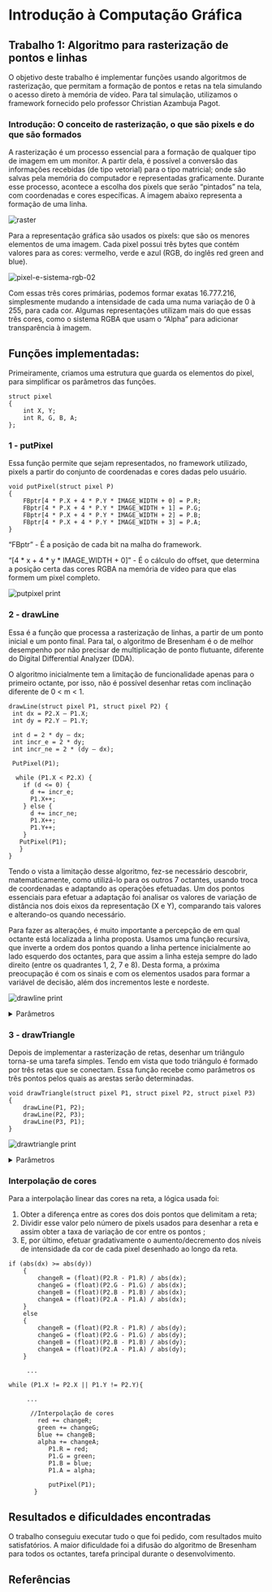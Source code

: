# Introdução à Computação Gráfica
## Trabalho 1: Algoritmo para rasterização de pontos e linhas
O objetivo deste trabalho é implementar funções usando algoritmos de rasterização, que permitam a formação de pontos e retas na tela simulando o acesso direto à memória de vídeo.
Para tal simulação, utilizamos o framework  fornecido pelo professor Christian Azambuja Pagot.
### Introdução: O conceito de rasterização, o que são pixels e do que são formados
A rasterização é um processo essencial para a formação de qualquer tipo de imagem em um monitor. A partir dela, é possível a conversão das informações recebidas (de tipo vetorial) para o tipo matricial; onde são salvas pela memória do computador e representadas graficamente.
Durante esse processo, acontece a escolha dos pixels que serão “pintados” na tela, com coordenadas e cores específicas. A imagem abaixo representa a formação de uma linha.

![raster](https://user-images.githubusercontent.com/42072854/43996645-82b96912-9d9d-11e8-9fc8-101c06b2f0be.png)

Para a representação gráfica são usados os pixels: que são os menores elementos de uma imagem. Cada pixel possui três bytes que contém valores para as cores: vermelho, verde e azul (RGB, do inglês red green and blue).

![pixel-e-sistema-rgb-02](https://user-images.githubusercontent.com/42072854/43997586-05d8bf10-9db6-11e8-98ea-29e83bdc5536.png)

Com essas três cores primárias, podemos formar exatas 16.777.216, simplesmente mudando a intensidade de cada uma numa variação de 0 à 255, para cada cor. Algumas representações utilizam mais do que essas três cores, como o sistema RGBA que usam o “Alpha” para adicionar transparência à imagem.
## Funções implementadas:
Primeiramente, criamos uma estrutura que guarda os elementos do pixel, para simplificar os parâmetros das funções.
```
struct pixel
{
    int X, Y;
    int R, G, B, A;
};
```
### 1 - putPixel
Essa função permite que sejam representados, no framework utilizado, pixels a partir do conjunto de coordenadas e cores dadas pelo usuário.
```
void putPixel(struct pixel P)
{
    FBptr[4 * P.X + 4 * P.Y * IMAGE_WIDTH + 0] = P.R;
    FBptr[4 * P.X + 4 * P.Y * IMAGE_WIDTH + 1] = P.G;
    FBptr[4 * P.X + 4 * P.Y * IMAGE_WIDTH + 2] = P.B;
    FBptr[4 * P.X + 4 * P.Y * IMAGE_WIDTH + 3] = P.A;
}
```
“FBptr” - É a posição de cada bit na malha do framework.

“[4 * x + 4 * y * IMAGE_WIDTH + 0]” - É o cálculo do offset,  que determina a posição certa das cores RGBA na memória de vídeo para que elas formem um pixel completo.

![putpixel print](https://user-images.githubusercontent.com/42072854/43998040-918a35e6-9dc2-11e8-8e18-37f9d59fad06.png)

### 2 - drawLine
Essa é a função que processa a rasterização de linhas, a partir de um ponto inicial e um ponto final. Para tal, o algoritmo de Bresenham é o de melhor desempenho por não precisar de multiplicação de ponto flutuante, diferente do Digital Differential Analyzer (DDA).

O algoritmo inicialmente tem a limitação de funcionalidade apenas para o primeiro octante, por isso, não é possível desenhar retas com inclinação diferente de 0 < m < 1.
```
drawLine(struct pixel P1, struct pixel P2) {
 int dx = P2.X – P1.X;
 int dy = P2.Y – P1.Y;
 
 int d = 2 * dy – dx;
 int incr_e = 2 * dy;
 int incr_ne = 2 * (dy – dx);
 
 PutPixel(P1);
 
  while (P1.X < P2.X) {
    if (d <= 0) {
      d += incr_e; 
      P1.X++;
    } else {
      d += incr_ne; 
      P1.X++;
      P1.Y++; 
    } 
   PutPixel(P1); 
   }
}
```
Tendo o vista a limitação desse algoritmo, fez-se necessário descobrir, matematicamente, como utilizá-lo para os outros 7 octantes, usando troca de coordenadas e adaptando as operações efetuadas. Um dos pontos essenciais para efetuar a adaptação foi analisar os valores de variação de distância nos dois eixos da representação (X e Y), comparando tais valores e alterando-os quando necessário.

Para fazer as alterações, é muito importante a percepção de em qual octante está localizada a linha proposta. Usamos uma função recursiva, que inverte a ordem dos pontos quando a linha pertence inicialmente ao lado esquerdo dos octantes, para que assim a linha esteja sempre do lado direito (entre os quadrantes 1, 2, 7 e 8).
Desta forma, a próxima preocupação é com os sinais e com os elementos usados para formar a variável de decisão, além dos incrementos leste e nordeste.

![drawline print](https://user-images.githubusercontent.com/42072854/43997621-096ebbd8-9db7-11e8-8c5e-5649f850b89c.png)

<details><summary> Parâmetros </summary><p>
    
    pixel P1 = {256, 256, 50, 50, 50, 255};
    pixel P2 = {0, 0, 255, 0, 0, 255};
    pixel P3 = {256, 0, 0, 255, 0, 255};
    pixel P4 = {512, 0, 0, 0, 255, 255};
    pixel P5 = {512, 256, 242, 141, 19, 255};
    pixel P6 = {512, 512, 255, 0, 255, 255};
    pixel P7 = {256, 512, 255, 255, 0, 255};
    pixel P8 = {0, 512, 0, 255, 255, 255};
    pixel P9 = {0, 256, 199, 0, 255, 255};
    
    drawLine(P1, P2);
    drawLine(P1, P3);
    drawLine(P1, P4);
    drawLine(P1, P5);
    drawLine(P1, P6);
    drawLine(P1, P7);
    drawLine(P1, P8);
    drawLine(P1, P9);
    
</p></details>

### 3 - drawTriangle
Depois de implementar a rasterização de retas, desenhar um triângulo torna-se uma tarefa simples. Tendo em vista que todo triângulo é formado por três retas que se conectam. Essa  função recebe como parâmetros os três pontos pelos quais as arestas serão determinadas.
```
void drawTriangle(struct pixel P1, struct pixel P2, struct pixel P3)
{
    drawLine(P1, P2);
    drawLine(P2, P3);
    drawLine(P3, P1);
}
```

![drawtriangle print](https://user-images.githubusercontent.com/42072854/43997698-7c15dda4-9db9-11e8-9b7a-28eecee5ee0f.png)

<details><summary> Parâmetros </summary><p>
    
    pixel P1 = {336, 30, 255, 0, 0, 255};
    pixel P2 = {196, 450, 0, 255, 0, 255};
    pixel P3 = {456, 450, 0, 0, 255, 255};
    pixel P4 = {70, 30, 255, 255, 0, 255};
    pixel P5 = {70, 430, 255, 0, 255, 255};
    pixel P6 = {270, 30, 0, 255, 255, 255};

    drawTriangle(P1, P2, P3);
    drawTriangle(P4, P5, P6);
    
</p></details>

### Interpolação de cores

Para a interpolação linear das cores na reta, a lógica usada foi: 

1. Obter a diferença entre as cores dos dois pontos que delimitam a reta;
2. Dividir esse valor pelo número de pixels usados para desenhar a reta e assim obter a taxa de variação de cor entre os pontos ;
3. E, por último, efetuar gradativamente o aumento/decremento dos níveis de intensidade da cor de cada pixel desenhado ao longo da reta.

```
if (abs(dx) >= abs(dy))
    {
        changeR = (float)(P2.R - P1.R) / abs(dx);
        changeG = (float)(P2.G - P1.G) / abs(dx);
        changeB = (float)(P2.B - P1.B) / abs(dx);
        changeA = (float)(P2.A - P1.A) / abs(dx);
    }
    else
    {
        changeR = (float)(P2.R - P1.R) / abs(dy);
        changeG = (float)(P2.G - P1.G) / abs(dy);
        changeB = (float)(P2.B - P1.B) / abs(dy);
        changeA = (float)(P2.A - P1.A) / abs(dy);
    }
    
     ...
    
while (P1.X != P2.X || P1.Y != P2.Y){
    
     ...
     
      //Interpolação de cores
        red += changeR;
        green += changeG;
        blue += changeB;
        alpha += changeA;
           P1.R = red;
           P1.G = green;
           P1.B = blue;
           P1.A = alpha;

           putPixel(P1);
       }
 ```
## Resultados e dificuldades encontradas
O trabalho conseguiu executar tudo o que foi pedido, com resultados muito satisfatórios. 
A maior dificuldade foi a difusão do algoritmo de Bresenham para todos os octantes, tarefa principal durante o desenvolvimento.

## Referências

